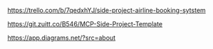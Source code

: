 https://trello.com/b/7qedxhYJ/side-project-airline-booking-sytstem

https://git.zuitt.co/B546/MCP-Side-Project-Template

https://app.diagrams.net/?src=about

